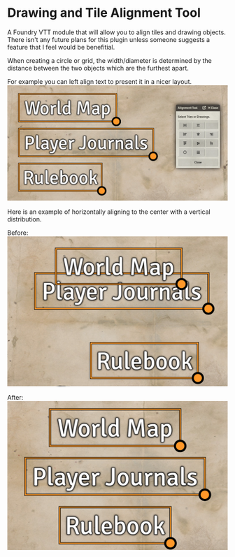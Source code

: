 # Drawing and Tile Alignment Tool

A Foundry VTT module that will allow you to align tiles and drawing objects.  There isn't any future plans for this plugin unless someone suggests a feature that I feel would be benefitial.

When creating a circle or grid, the width/diameter is determined by the distance between the two objects which are the furthest apart.

For example you can left align text to present it in a nicer layout.
![Left Alignment of Text](images/left-align.png)

Here is an example of horizontally aligning to the center with a vertical distribution.

Before:
![Left Alignment of Text](images/center-align-before.png)

After:
![Left Alignment of Text](images/center-align-after.png)


